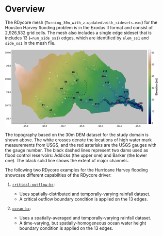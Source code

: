 # Overview

The RDycore mesh (`Turning_30m_with_z.updated.with_sidesets.exo`) for the
Houston Harvey flooding problem is in the Exodus II format and consist of
2,926,532 grid cells. The mesh also includes a single edge sideset that
is includes 13 (`=num_side_ss1`) edges, which are identified by `elem_ss1` and
`side_ss1` in the mesh file.

![image](houston-domain.jpg)

The topography based on the 30m DEM dataset for the study domain is shown above.
The white crosses denote the locations of high water mark measurements from USGS,
and the red asterisks are the USGS gauges with the gauge number. The black dashed
lines represent two dams used as flood control reservoirs: Addicks (the upper one)
and Barker (the lower one). The black solid line shows the extent of major channels.

The following two RDycore examples for the Hurricane Harvey flooding showcase
different capabilties of the RDycore driver:

1. [`critical-outflow-bc`](critical-outflow-bc/harvey-critical-outflow-bc.md):
    - Uses spatially-distributed and temporally-varying rainfall dataset.
    - A critical outflow boundary condition is applied on the 13 edges.

2. [`ocean-bc`](ocean-bc/harvey-ocean-bc.md):
    - Uses a spatially-averaged and temporally-varying rainfall dataset.
    - A time-varying, but spatially-homogeneous ocean water height boundary
      condition is applied on the 13 edges.
